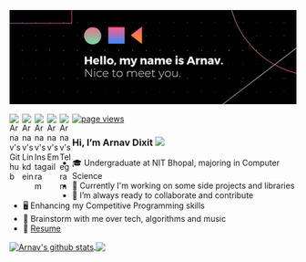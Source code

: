 ![Banner](banner.png)

<a href="https://github.com/arnav127">
  <img align="left" alt="Arnav's Github" width="22px" src="https://cdn.jsdelivr.net/npm/simple-icons@v3/icons/github.svg" />
</a>
<a href="https://www.linkedin.com/in/arnav-dixit-86a097193/">
  <img align="left" alt="Arnav's Linkdein" width="22px" src="https://cdn.jsdelivr.net/npm/simple-icons@v3/icons/linkedin.svg" />
</a>
<a href="https://www.instagram.com/oobrnoobv/">
  <img align="left" alt="Arnav's Instagram" width="22px" src="https://cdn.jsdelivr.net/npm/simple-icons@v3/icons/instagram.svg" />
</a>
<a href="mailto: arnavdixit@email.com">
  <img align="left" alt="Arnav's Email" width="22px" src="https://cdn.jsdelivr.net/npm/simple-icons@v3/icons/gmail.svg" />
</a>
<a href="https://t.me/arnavdixit">
  <img align="left" alt="Arnav's Telegram" width="22px" src="https://cdn.jsdelivr.net/npm/simple-icons@v3/icons/telegram.svg" />
</a>

<a href="https://github.com/arnav127">
    <img src="https://komarev.com/ghpvc/?username=arnav127" alt="page views" />
</a>

<br />


### Hi, I’m Arnav Dixit <img src="https://raw.githubusercontent.com/iampavangandhi/iampavangandhi/master/gifs/Hi.gif" width="24px"> 
- 🎓 Undergraduate at NIT Bhopal, majoring in Computer Science 
- 🔭 Currently I'm working on some side projects and libraries
- 🌱 I’m always ready to collaborate and contribute
-  🖥 Enhancing my Competitive Programming skills
- 💬 Brainstorm with me over tech, algorithms and music
- 📝 [Resume](http://bit.ly/arnavdixit)

<a href="https://github.com/arnav127">
  <img align="center" src="https://github-readme-stats.anuraghazra1.vercel.app/api?username=arnav127&show_icons=true&count_private=true&hide_border=true&theme=radical" alt="Arnav's github stats" />
</a>
<a href="https://github.com/arnav127">
    <img align="center" src="https://github-readme-stats.vercel.app/api/top-langs/?username=arnav127&layout=compact&hide_border=true&hide=Jupyter%20Notebook,Tex&langs_count=8&theme=radical" />
</a>

